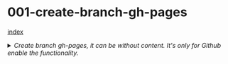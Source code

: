 # 001-create-branch-gh-pages

[index](index.md)

<details>
<summary>
<i>Create branch gh-pages, it can be without content. It's only for Github enable the functionality.</i>
</summary>

```
git checkout -b gh-pages
git push origin gh-pages
```
</details>
